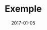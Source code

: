 ---
title: Exemple
date: 2017-01-05
description: >
  Page d'exemple de notre infra proposé par thomas
categories: [Examples]
tags: [howto]
weight: 2
type: "docs"
---